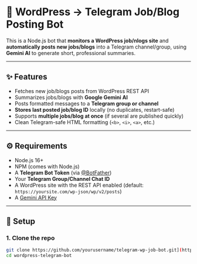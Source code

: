 # 📢 WordPress → Telegram Job/Blog Posting Bot

This is a Node.js bot that **monitors a WordPress job/nlogs site** and **automatically posts new jobs/blogs** into a Telegram channel/group, using **Gemini AI** to generate short, professional summaries.

---

## ✨ Features
- Fetches new job/blogs posts from WordPress REST API
- Summarizes jobs/blogs with **Google Gemini AI**
- Posts formatted messages to a **Telegram group or channel**
- **Stores last posted job/blog ID** locally (no duplicates, restart-safe)
- Supports **multiple jobs/blog at once** (if several are published quickly)
- Clean Telegram-safe HTML formatting (`<b>`, `<i>`, `<a>`, etc.)

---

## ⚙️ Requirements
- Node.js 16+  
- NPM (comes with Node.js)  
- A **Telegram Bot Token** (via [@BotFather](https://t.me/BotFather))  
- Your **Telegram Group/Channel Chat ID**  
- A WordPress site with the REST API enabled (default: `https://yoursite.com/wp-json/wp/v2/posts`)  
- A [Gemini API Key](https://ai.google.dev/)  

---

## 🚀 Setup

### 1. Clone the repo
```bash
git clone https://github.com/yourusername/telegram-wp-job-bot.git](https://github.com/gajanan0210/wordpress-telegram-bot
cd wordpress-telegram-bot
